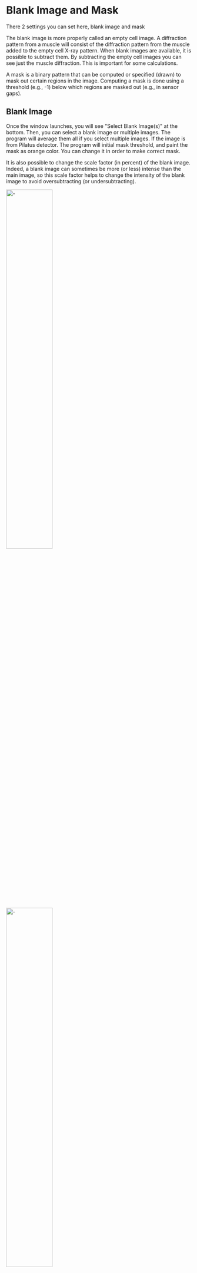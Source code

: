 # Blank Image and Mask

There 2 settings you can set here, blank image and mask

The blank image is more properly called an empty cell image.  A diffraction pattern from a muscle will consist of the diffraction pattern from the muscle added to the empty cell X-ray pattern. When blank images are available, it is possible to subtract them. By subtracting the empty cell images you can see just the muscle diffraction. This is important for some calculations.

A mask is a binary pattern that can be computed or specified (drawn) to mask out certain regions in the image. Computing a mask is done using a threshold (e.g., -1) below which regions are masked out (e.g., in sensor gaps).

## Blank Image
Once the window launches, you will see "Select Blank Image(s)" at the bottom. Then, you can select a blank image or multiple images. The program will average them all if you select multiple images. If the image is from Pilatus detector. The program will initial mask threshold, and paint the mask as orange color. You can change it in order to make correct mask.

It is also possible to change the scale factor (in percent) of the blank image. Indeed, a blank image can sometimes be more (or less) intense than the main image, so this scale factor helps to change the intensity of the blank image to avoid oversubtracting (or undersubtracting).

<img src="../../images/BM/blankimg1.png" alt="-" style="width:50%; height:auto;">
<img src="../../images/BM/blankimg2.png" alt="-" style="width:50%; height:auto;">

![-](../../images/BM/blankimg1.png)  ![-](../../images/BM/blankimg2.png)

## Additional Mask
The mask threshold can create mask from the threshold value.  You will have the option to create masks using an upper bound(all pixels above some value become a mask) or a lower bound(all pixels below some value become a mask).  You can choose to add dilation to either of these masks by checking the 'Enable Dilation' box corresponding to either the upper bound mask or lower bound mask.  You can choose to use a 3x3 kernel, a 5x5 kernel, or a 7x7 kernel.  A 3x3 kernel will mask every pixel that is next to a masked pixel, the 5x5 kernel will mask any pixel that is 2 positions away or closer to a masked pixel, and a 7x7 kernel will mask any pixel that is 3 positions away or closer to a masked pixel.

If you have additional area which you want to ignore,  you can click "Draw Additional Mask".  After the button is clicked, there will be a new window pops up. This dialog is a toolkit from [PyFai](https://pyfai.readthedocs.io/en/v2023.1/man/pyFAI-drawmask.html)

![-](../../images/BM/drawwidget.png)

The PyFAI masking tool offers several other features:

![-](../../images/BM/top-bar.png)
1. Zoom in on mouse selection
2. Pan the view
3. Auto-scale the view
4. Change colormap
5. Toggle keep aspect ratio
6. Change Y-axis orientation
7. Show/Hide the colorbar
8. Copy a snapshot of the plot to the clipboard
9. Open save dialogue to save the plot
10. Open print dialogue to print the plot
11. Change profiling mode
12. Clear profile

![-](../../images/BM/pyfai-mask.png)
1. Load mask from file
2. Save mask to file
3. Undo
4. Redo
5. Invert current mask
6. Clear current mask level
7. Set the transparency of the mask display

![-](../../images/BM/pyfai-drawtools.png)
1. Pan the view
2. Rectangle selection tool (for selecting mask)
3. Circle seleection tool (for selecting mask)
4. Polygon selection tool (for selecting mask)
5. Freehand selection tool (for selecting mask)
6. Drawing masks with current level
7. Drawing unmasks with current level

![-](../../images/BM/pyfai-threshold.png)
PyFAI offers creating masks from a threshold as well, however this is redundant as the MuscleX threshold masking already discussed offers all of the same features and more.  It is also possible to use the 'Mask not finite values' button to mask Not a Number and infinite values.

Pressing the 'Save mask and quit' button saves your drawn mask and closes the popup.

Once you press the 'Okay' button, your drawn mask, threshold mask(s), and the mask created from the blank image will then be combined and applied to the image.  The masks will be saved and applied to other images in the same directory that are then processed, given that the 'Enable Blank Image and Mask' box is checked.
